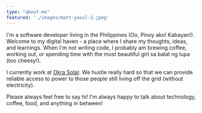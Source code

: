 ```yaml
---
type: "about-me"
featured: './images/matt-yasul-2.jpeg'
---
```


I'm a software developer living in the Philippines (Oo, Pinoy ako! Kabayan!). Welcome to my digital haven - a place where I share my thoughts, ideas, and learnings. When I'm not writing code, I probably am brewing coffee, working out, or spending time with the most beautiful girl sa balat ng lupa (too cheesy!).

I currently work at [Okra Solar](https://www.okrasolar.com). We hustle really hard so that we can provide reliable access to power to those people still living off the grid (without electricity).

Please always feel free to say hi! I'm always happy to talk about technology, coffee, food, and anything in between!